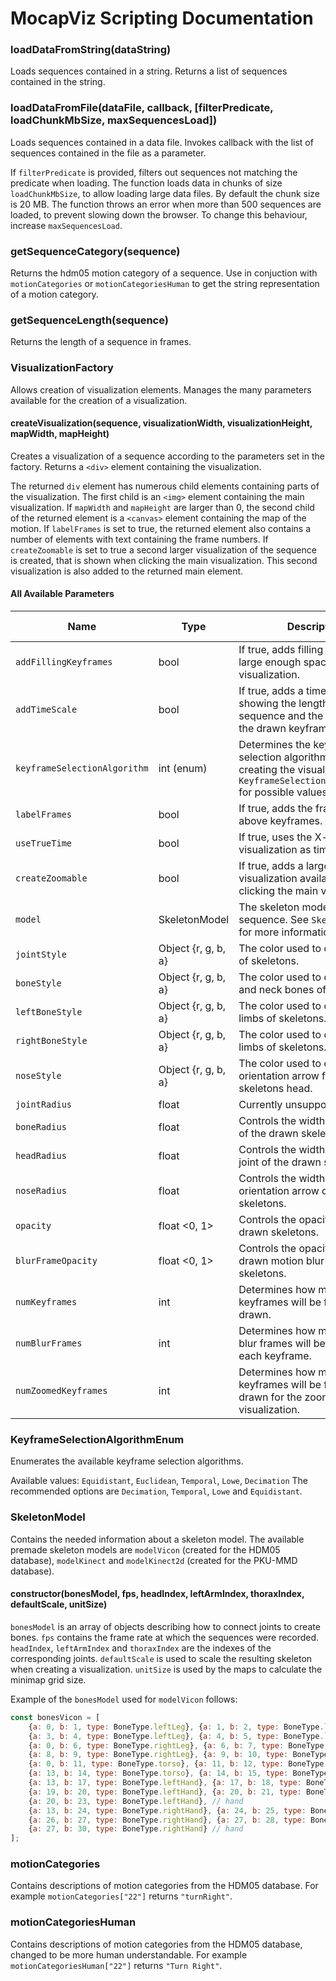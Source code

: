 # MocapViz Scripting Documentation

### loadDataFromString(dataString)

Loads sequences contained in a string. Returns a list of sequences contained in the string.

### loadDataFromFile(dataFile, callback, [filterPredicate, loadChunkMbSize, maxSequencesLoad])

Loads sequences contained in a data file. Invokes callback with the list of sequences contained in the file as a parameter.

If `filterPredicate` is provided, filters out sequences not matching the predicate when loading. The function loads data in chunks of size `loadChunkMbSize`, to allow loading large data files. By default the chunk size is 20 MB. The function throws an error when more than 500 sequences are loaded, to prevent slowing down the browser. To change this behaviour, increase `maxSequencesLoad`. 

### getSequenceCategory(sequence)

Returns the hdm05 motion category of a sequence. Use in conjuction with `motionCategories` or `motionCategoriesHuman` to get the string representation of a motion category.

### getSequenceLength(sequence)

Returns the length of a sequence in frames.

### VisualizationFactory

Allows creation of visualization elements. Manages the many parameters available for the creation of a visualization.

#### createVisualization(sequence, visualizationWidth, visualizationHeight, mapWidth, mapHeight)

Creates a visualization of a sequence according to the parameters set in the factory. Returns a `<div>` element containing the visualization. 

The returned `div` element has numerous child elements containing parts of the visualization. The first child is an `<img>` element containing the main visualization. If `mapWidth` and `mapHeight` are larger than 0, the second child of the returned element is a `<canvas>` element containing the map of the motion. If `labelFrames` is set to true, the returned element also contains a number of elements with text containing the frame numbers. If `createZoomable` is set to true a second larger visualization of the sequence is created, that is shown when clicking the main visualization. This second visualization is also added to the returned main element.

#### All Available Parameters

Name | Type | Description | Default Value
--- | --- | --- | --- |
`addFillingKeyframes` | bool | If true, adds filling keyframes in large enough spaces in the visualization. | true
`addTimeScale` | bool | If true, adds a time scale showing the length of the sequence and the position of the drawn keyframes in time. | false
`keyframeSelectionAlgorithm` | int (enum) | Determines the keyframe selection algorithm used when creating the visualization. See `KeyframeSelectionAlgorithmEnum` for possible values. | Decimation
`labelFrames` | bool | If true, adds the frame numbers above keyframes. | true
`useTrueTime` | bool | If true, uses the X-axis of the visualization as time. | true
`createZoomable` | bool | If true, adds a larger visualization available when clicking the main visualization. | true
`model` | SkeletonModel | The skeleton model of the sequence. See `SkeletonModel` for more information. | modelVicon 
`jointStyle` | Object {r, g, b, a} | The color used to draw the head of skeletons. | {r:0, g:0, b:0, a:1}
`boneStyle` | Object {r, g, b, a} | The color used to draw the torso and neck bones of skeletons. | {r:0, g:0, b:0, a:1}
`leftBoneStyle` | Object {r, g, b, a} | The color used to draw the left limbs of skeletons. | {r:144, g:0, b:0, a:1}
`rightBoneStyle` | Object {r, g, b, a} | The color used to draw the right limbs of skeletons. | {r:0, g:0, b:144, a:1}
`noseStyle` | Object {r, g, b, a} | The color used to draw the orientation arrow from the skeletons head. | {r: 192, g: 16, b: 128, a: 1}
`jointRadius` | float | Currently unsupported. | 0
`boneRadius` | float | Controls the width of the bones of the drawn skeletons. | 0.725
`headRadius` | float | Controls the width of the head joint of the drawn skeletons. | 1.5
`noseRadius` | float | Controls the width of the orientation arrow of the drawn skeletons. | 0.9
`opacity` | float <0, 1> | Controls the opacity of the drawn skeletons. | 1
`blurFrameOpacity` | float <0, 1> | Controls the opacity of the drawn motion blur frame skeletons. | 0.125
`numKeyframes` | int | Determines how many keyframes will be found and drawn. | 10
`numBlurFrames` | int | Determines how many motion blur frames will be drawn before each keyframe. | 10
`numZoomedKeyframes` | int | Determines how many keyframes will be found and drawn for the zoomed visualization. | 12

### KeyframeSelectionAlgorithmEnum

Enumerates the available keyframe selection algorithms.

Available values: `Equidistant`, `Euclidean`, `Temporal`, `Lowe`, `Decimation`
The recommended options are `Decimation`, `Temporal`, `Lowe` and `Equidistant`.

### SkeletonModel

Contains the needed information about a skeleton model. The available premade skeleton models are `modelVicon` (created for the HDM05 database), `modelKinect` and `modelKinect2d` (created for the PKU-MMD database).

#### constructor(bonesModel, fps, headIndex, leftArmIndex, thoraxIndex, defaultScale, unitSize)

`bonesModel` is an array of objects describing how to connect joints to create bones. `fps` contains the frame rate at which the sequences were recorded. `headIndex`, `leftArmIndex` and `thoraxIndex` are the indexes of the corresponding joints. `defaultScale` is used to scale the resulting skeleton when creating a visualization. `unitSize` is used by the maps to calculate the minimap grid size.

Example of the `bonesModel` used for `modelVicon` follows:

```javascript
const bonesVicon = [
    {a: 0, b: 1, type: BoneType.leftLeg}, {a: 1, b: 2, type: BoneType.leftLeg}, {a: 2, b: 3, type: BoneType.leftLeg}, 
    {a: 3, b: 4, type: BoneType.leftLeg}, {a: 4, b: 5, type: BoneType.leftLeg}, // leg
    {a: 0, b: 6, type: BoneType.rightLeg}, {a: 6, b: 7, type: BoneType.rightLeg}, {a: 7, b: 8, type: BoneType.rightLeg}, 
    {a: 8, b: 9, type: BoneType.rightLeg}, {a: 9, b: 10, type: BoneType.rightLeg}, // leg
    {a: 0, b: 11, type: BoneType.torso}, {a: 11, b: 12, type: BoneType.torso}, {a: 12, b: 13, type: BoneType.torso}, 
    {a: 13, b: 14, type: BoneType.torso}, {a: 14, b: 15, type: BoneType.torso}, {a: 15, b: 16, type: BoneType.torso}, // torso + head
    {a: 13, b: 17, type: BoneType.leftHand}, {a: 17, b: 18, type: BoneType.leftHand}, {a: 18, b: 19, type: BoneType.leftHand}, 
    {a: 19, b: 20, type: BoneType.leftHand}, {a: 20, b: 21, type: BoneType.leftHand}, {a: 21, b: 22, type: BoneType.leftHand}, 
    {a: 20, b: 23, type: BoneType.leftHand}, // hand
    {a: 13, b: 24, type: BoneType.rightHand}, {a: 24, b: 25, type: BoneType.rightHand}, {a: 25, b: 26, type: BoneType.rightHand}, 
    {a: 26, b: 27, type: BoneType.rightHand}, {a: 27, b: 28, type: BoneType.rightHand}, {a: 28, b: 29, type: BoneType.rightHand}, 
    {a: 27, b: 30, type: BoneType.rightHand} // hand
];
```

### motionCategories

Contains descriptions of motion categories from the HDM05 database. For example `motionCategories["22"]` returns `"turnRight"`.

### motionCategoriesHuman

Contains descriptions of motion categories from the HDM05 database, changed to be more human understandable. For example `motionCategoriesHuman["22"]` returns `"Turn Right"`.
